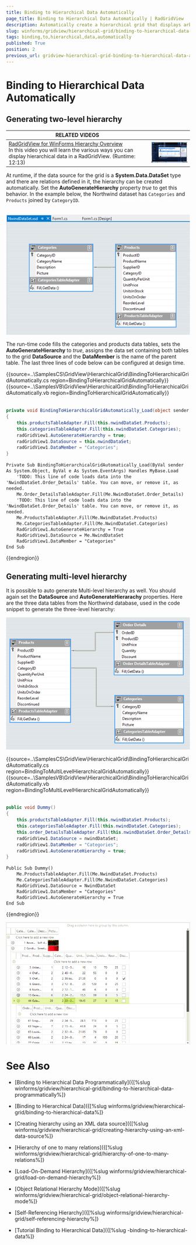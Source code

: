 ```yaml
---
title: Binding to Hierarchical Data Automatically
page_title: Binding to Hierarchical Data Automatically | RadGridView
description: Automatically create a hierarchical grid that displays arbitrary number of child levels 
slug: winforms/gridview/hierarchical-grid/binding-to-hierarchical-data-automatically
tags: binding,to,hierarchical,data,automatically
published: True
position: 2
previous_url: gridview-hierarchical-grid-binding-to-hierarchical-data-automatically
---
```


# Binding to Hierarchical Data Automatically

## Generating two-level hierarchy

| RELATED VIDEOS |  |
| ------ | ------ |
|[RadGridView for WinForms Hierarchy Overview](http://tv.telerik.com//watch/winforms/radgrid/radgridview-winforms-hierarchy-overview)<br>In this video you will learn the various ways you can display hierarchical data in a RadGridView. (Runtime: 12:13)|![gridview-hierarchical-grid-binding-to-hierarchical-data 001](images/gridview-hierarchical-grid-binding-to-hierarchical-data001.png)|

At runtime, if the data source for the grid is a __System.Data.DataSet__ type and there are relations defined in it, the hierarchy can be created automatically. Set the __AutoGenerateHierarchy__ property	*true* to get this behavior. In the example below, the Northwind dataset has `Categories` and `Products` joined by `CategoryID`.

<br>![gridview-hierarchical-grid-binding-to-hierarchical-data-automatically 004](images/gridview-hierarchical-grid-binding-to-hierarchical-data-automatically004.png)

The run-time code fills the categories and products data tables, sets the __AutoGenerateHierarchy__ to *true*, assigns the data set containing both tables to the grid __DataSource__ and the __DataMember__ is the name of the parent table. The last three lines of code below can be configured at design time.

{{source=..\SamplesCS\GridView\HierarchicalGrid\BindingToHierarchicalGridAutomatically.cs region=BindingToHierarchicalGridAutomatically}} 
{{source=..\SamplesVB\GridView\HierarchicalGrid\BindingToHierarchicalGridAutomatically.vb region=BindingToHierarchicalGridAutomatically}} 

````C#
        
private void BindingToHierarchicalGridAutomatically_Load(object sender, EventArgs e)
{
    this.productsTableAdapter.Fill(this.nwindDataSet.Products);
    this.categoriesTableAdapter.Fill(this.nwindDataSet.Categories);
    radGridView1.AutoGenerateHierarchy = true;
    radGridView1.DataSource = this.nwindDataSet;
    radGridView1.DataMember = "Categories";
}

````
````VB.NET
Private Sub BindingToHierarchicalGridAutomatically_Load(ByVal sender As System.Object, ByVal e As System.EventArgs) Handles MyBase.Load
    'TODO: This line of code loads data into the 'NwindDataSet.Order_Details' table. You can move, or remove it, as needed.
    Me.Order_DetailsTableAdapter.Fill(Me.NwindDataSet.Order_Details)
    'TODO: This line of code loads data into the 'NwindDataSet.Order_Details' table. You can move, or remove it, as needed.
    Me.ProductsTableAdapter.Fill(Me.NwindDataSet.Products)
    Me.CategoriesTableAdapter.Fill(Me.NwindDataSet.Categories)
    RadGridView1.AutoGenerateHierarchy = True
    RadGridView1.DataSource = Me.NwindDataSet
    RadGridView1.DataMember = "Categories"
End Sub

````

{{endregion}} 

## Generating multi-level hierarchy

It is possible to auto generate Multi-level hierarchy as well. You should again set the __DataSource__ and __AutoGenerateHierarachy__ properties. Here are the three data tables from the Northwind database, used in the code snippet to generate the three-level hierarchy:

![gridview-hierarchical-grid-binding-to-hierarchical-data-automatically 002](images/gridview-hierarchical-grid-binding-to-hierarchical-data-automatically002.png)

{{source=..\SamplesCS\GridView\HierarchicalGrid\BindingToHierarchicalGridAutomatically.cs region=BindingToMultiLevelHierarchicalGridAutomatically}} 
{{source=..\SamplesVB\GridView\HierarchicalGrid\BindingToHierarchicalGridAutomatically.vb region=BindingToMultiLevelHierarchicalGridAutomatically}} 

````C#
        
public void Dummy()
{ 
    this.productsTableAdapter.Fill(this.nwindDataSet.Products);
    this.categoriesTableAdapter.Fill(this.nwindDataSet.Categories);
    this.order_DetailsTableAdapter.Fill(this.nwindDataSet.Order_Details);
    radGridView1.DataSource = nwindDataSet;
    radGridView1.DataMember = "Categories";
    radGridView1.AutoGenerateHierarchy = true;
}

````
````VB.NET
Public Sub Dummy()
    Me.ProductsTableAdapter.Fill(Me.NwindDataSet.Products)
    Me.CategoriesTableAdapter.Fill(Me.NwindDataSet.Categories)
    RadGridView1.DataSource = NwindDataSet
    RadGridView1.DataMember = "Categories"
    RadGridView1.AutoGenerateHierarchy = True
End Sub

````

{{endregion}} 

![gridview-hierarchical-grid-binding-to-hierarchical-data-automatically 003](images/gridview-hierarchical-grid-binding-to-hierarchical-data-automatically003.png)
# See Also
* [Binding to Hierarchical Data Programmatically]({[%slug winforms/gridview/hierarchical-grid/binding-to-hierarchical-data-programmatically%]}

* [Binding to Hierarchical Data]({[%slug winforms/gridview/hierarchical-grid/binding-to-hierarchical-data%]}

* [Creating hierarchy using an XML data source]({[%slug winforms/gridview/hierarchical-grid/creating-hierarchy-using-an-xml-data-source%]}

* [Hierarchy of one to many relations]({[%slug winforms/gridview/hierarchical-grid/hierarchy-of-one-to-many-relations%]}

* [Load-On-Demand Hierarchy]({[%slug winforms/gridview/hierarchical-grid/load-on-demand-hierarchy%]}

* [Object Relational Hierarchy Mode]({[%slug winforms/gridview/hierarchical-grid/object-relational-hierarchy-mode%]}

* [Self-Referencing Hierarchy]({[%slug winforms/gridview/hierarchical-grid/self-referencing-hierarchy%]}

* [Tutorial Binding to Hierarchical Data]({[%slug -binding-to-hierarchical-data%]}

